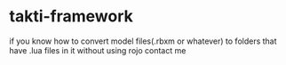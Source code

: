 # takti-framework
if you know how to convert model files(.rbxm or whatever) to folders that have .lua files in it without using rojo contact me
